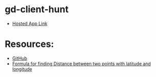 # gd-client-hunt
* [Hosted App Link](https://gd-prasad.github.io/gd-client-hunt/)
# Resources:
* [GitHub](https://github.com/denisecase/cp-client-hunt)
* [Formula for finding Distance between two points with latitude and longitude](https://stackoverflow.com/questions/27928/calculate-distance-between-two-latitude-longitude-points-haversine-formula)
